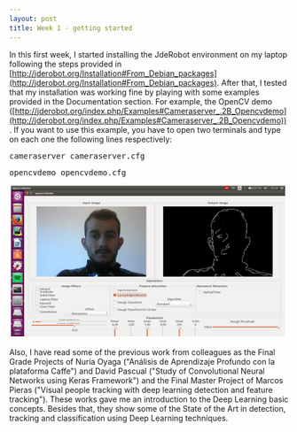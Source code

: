 ```yaml
---
layout: post
title: Week 1 - getting started
---
```


In this first week, I started installing the JdeRobot environment on my laptop following the steps provided in [http://jderobot.org/Installation#From_Debian_packages](http://jderobot.org/Installation#From_Debian_packages). After that, I tested that my installation was working fine by playing with some examples provided in the Documentation section. For example, the OpenCV demo ([http://jderobot.org/index.php/Examples#Cameraserver_.2B_Opencvdemo](http://jderobot.org/index.php/Examples#Cameraserver_.2B_Opencvdemo)). If you want to use this example, you have to open two terminals and type on each one the following lines respectively: 

<pre>
cameraserver cameraserver.cfg
</pre>

<pre>
opencvdemo opencvdemo.cfg
</pre>


![opencvdemo](../img/opencvdemo.png)


Also, I have read some of the previous work from colleagues as the Final Grade Projects of Nuria Oyaga ("Análisis de Aprendizaje Profundo con la plataforma Caffe") and David Pascual ("Study of Convolutional Neural Networks using Keras Framework") and the Final Master Project of Marcos Pieras ("Visual people tracking with deep learning detection and feature tracking"). These works gave me an introduction to the Deep Learning basic concepts. Besides that, they show some of the State of the Art in detection, tracking and classification using Deep Learning techniques. 

